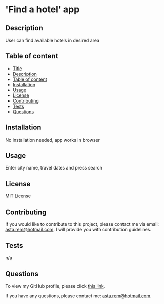 # 'Find a hotel' app

## Description
User can find available hotels in desired area

## Table of content

- [Title](#title)
- [Description](#description)
- [Table of content](#table-of-content)
- [Installation](#installation)
- [Usage](#usage)
- [License](#license)
- [Contributing](#contributing)
- [Tests](#tests)
- [Questions](#questions)
  
## Installation

No installation needed, app works in browser

## Usage

Enter city name, travel dates and press search

## License  
MIT License

## Contributing

If you would like to contribute to this project, please contact me via email: asta.rem@hotmail.com.
I will provide you with contribution guidelines.

## Tests

n/a

## Questions
To view my GitHub profile, please click [this link](https://github.com/AstaRem).

If you have any questions, please contact me: asta.rem@hotmail.com.


